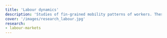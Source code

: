 ```yaml
---
title: 'Labour dynamics'
description: 'Studies of fin-grained mobility patterns of workers. These'
cover: '/images/research_labour.jpg'
research:
- labour-markets
---
```

